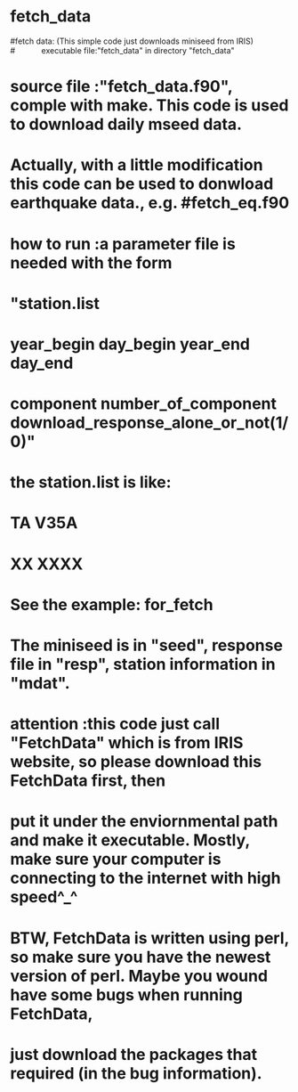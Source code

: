 # fetch_data

#fetch data: (This simple code just downloads miniseed from IRIS)  
#            executable file:"fetch_data" in directory "fetch_data"
#            source file    :"fetch_data.f90", comple with make. This code is used to download daily mseed data.
#                              Actually, with a little modification this code can be used to donwload earthquake data., e.g. #fetch_eq.f90
#              how to run     :a parameter file is needed with the form
#                              "station.list
#                              year_begin day_begin year_end day_end
#                              component number_of_component download_response_alone_or_not(1/0)"
#                              the station.list is like:
#                              TA V35A
#                              XX XXXX
#                              See the example: for_fetch
#                              The miniseed is in "seed", response file in "resp", station information in "mdat".
#              attention      :this code just call "FetchData" which is from IRIS website, so please download this FetchData first, then
#                              put it under the enviornmental path and make it executable. Mostly, make sure your computer is connecting to the internet with high speed^_^
#                              BTW, FetchData is written using perl, so make sure you have the newest version of perl. Maybe you wound have some bugs when running FetchData,
#                              just download the packages that required (in the bug information).
